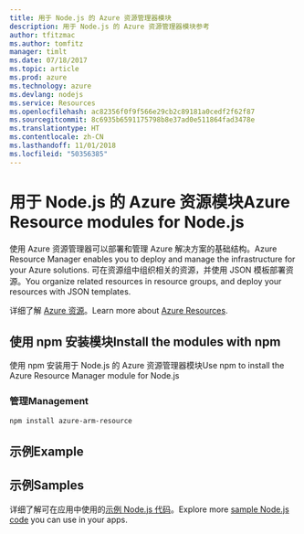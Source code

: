 ```yaml
---
title: 用于 Node.js 的 Azure 资源管理器模块
description: 用于 Node.js 的 Azure 资源管理器模块参考
author: tfitzmac
ms.author: tomfitz
manager: timlt
ms.date: 07/18/2017
ms.topic: article
ms.prod: azure
ms.technology: azure
ms.devlang: nodejs
ms.service: Resources
ms.openlocfilehash: ac82356f0f9f566e29cb2c89181a0cedf2f62f87
ms.sourcegitcommit: 8c6935b6591175798b8e37ad0e511864fad3478e
ms.translationtype: HT
ms.contentlocale: zh-CN
ms.lasthandoff: 11/01/2018
ms.locfileid: "50356385"
---
```

# <a name="azure-resource-modules-for-nodejs"></a><span data-ttu-id="036c4-103">用于 Node.js 的 Azure 资源模块</span><span class="sxs-lookup"><span data-stu-id="036c4-103">Azure Resource modules for Node.js</span></span>

<span data-ttu-id="036c4-104">使用 Azure 资源管理器可以部署和管理 Azure 解决方案的基础结构。</span><span class="sxs-lookup"><span data-stu-id="036c4-104">Azure Resource Manager enables you to deploy and manage the infrastructure for your Azure solutions.</span></span> <span data-ttu-id="036c4-105">可在资源组中组织相关的资源，并使用 JSON 模板部署资源。</span><span class="sxs-lookup"><span data-stu-id="036c4-105">You organize related resources in resource groups, and deploy your resources with JSON templates.</span></span>

<span data-ttu-id="036c4-106">详细了解 [Azure 资源](https://docs.microsoft.com/azure/azure-resource-manager/)。</span><span class="sxs-lookup"><span data-stu-id="036c4-106">Learn more about [Azure Resources](https://docs.microsoft.com/azure/azure-resource-manager/).</span></span>

## <a name="install-the-modules-with-npm"></a><span data-ttu-id="036c4-107">使用 npm 安装模块</span><span class="sxs-lookup"><span data-stu-id="036c4-107">Install the modules with npm</span></span>

<span data-ttu-id="036c4-108">使用 npm 安装用于 Node.js 的 Azure 资源管理器模块</span><span class="sxs-lookup"><span data-stu-id="036c4-108">Use npm to install the Azure Resource Manager module for Node.js</span></span>

### <a name="management"></a><span data-ttu-id="036c4-109">管理</span><span class="sxs-lookup"><span data-stu-id="036c4-109">Management</span></span>

```bash
npm install azure-arm-resource
```

## <a name="example"></a><span data-ttu-id="036c4-110">示例</span><span class="sxs-lookup"><span data-stu-id="036c4-110">Example</span></span>

## <a name="samples"></a><span data-ttu-id="036c4-111">示例</span><span class="sxs-lookup"><span data-stu-id="036c4-111">Samples</span></span>

<span data-ttu-id="036c4-112">详细了解可在应用中使用的[示例 Node.js 代码](https://azure.microsoft.com/resources/samples/?platform=nodejs)。</span><span class="sxs-lookup"><span data-stu-id="036c4-112">Explore more [sample Node.js code](https://azure.microsoft.com/resources/samples/?platform=nodejs) you can use in your apps.</span></span>